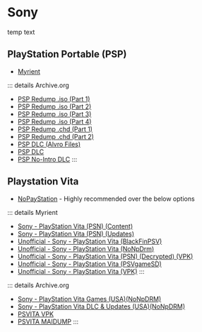 # Sony

temp text

## PlayStation Portable (PSP)

- [Myrient](https://myrient.erista.me/files/Redump/Sony%20-%20PlayStation%20Portable/)

::: details Archive.org

- [PSP Redump .iso (Part 1)](https://archive.org/download/sony_playstation_portable_part1)
- [PSP Redump .iso (Part 2)](https://archive.org/download/sony_playstation_portable_part2)
- [PSP Redump .iso (Part 3)](https://archive.org/download/sony_playstation_portable_part3)
- [PSP Redump .iso (Part 4)](https://archive.org/download/sony_playstation_portable_part4)
- [PSP Redump .chd (Part 1)](https://archive.org/download/psp-chd-zstd-redump-part1/psp-chd-zstd/)
- [PSP Redump .chd (Part 2)](https://archive.org/download/psp-chd-zstd-redump-part2/psp-chd-zstd/)
- [PSP DLC (Alvro Files)](https://archive.org/download/PSP_DLC)
- [PSP DLC](https://archive.org/download/PSP-DLC/PSP%20DLC/)
- [PSP No-Intro DLC](https://archive.org/download/PSP-DLC/%5BNo-Intro%5D%20PSP%20DLC/)
  :::

## Playstation Vita

- [NoPayStation](https://nopaystation.com/search?query=&platform=psv&limit=10&orderBy=completionDate&sort=DESC&missing=Show) - Highly recommended over the below options

::: details Myrient

- [Sony - PlayStation Vita (PSN) (Content)](<https://myrient.erista.me/files/No-Intro/Sony%20-%20PlayStation%20Vita%20(PSN)%20(Content)/>)
- [Sony - PlayStation Vita (PSN) (Updates)](<https://myrient.erista.me/files/No-Intro/Sony%20-%20PlayStation%20Vita%20(PSN)%20(Updates)/>)
- [Unofficial - Sony - PlayStation Vita (BlackFinPSV)](<https://myrient.erista.me/files/No-Intro/Unofficial%20-%20Sony%20-%20PlayStation%20Vita%20(BlackFinPSV)/>)
- [Unofficial - Sony - PlayStation Vita (NoNpDrm)](<https://myrient.erista.me/files/No-Intro/Unofficial%20-%20Sony%20-%20PlayStation%20Vita%20(NoNpDrm)/>)
- [Unofficial - Sony - PlayStation Vita (PSN) (Decrypted) (VPK)](<https://myrient.erista.me/files/No-Intro/Unofficial%20-%20Sony%20-%20PlayStation%20Vita%20(PSN)%20(Decrypted)%20(VPK)/>)
- [Unofficial - Sony - PlayStation Vita (PSVgameSD)](<https://myrient.erista.me/files/No-Intro/Unofficial%20-%20Sony%20-%20PlayStation%20Vita%20(PSVgameSD)/>)
- [Unofficial - Sony - PlayStation Vita (VPK)](<https://myrient.erista.me/files/No-Intro/Unofficial%20-%20Sony%20-%20PlayStation%20Vita%20(VPK)/>)
  :::

::: details Archive.org

- [Sony - PlayStation Vita Games (USA)(NoNpDRM)](https://archive.org/download/sony-playstation-vita-usa-full-set-nonpdrm-format)
- [Sony - PlayStation Vita DLC & Updates (USA)(NoNpDRM)](https://archive.org/download/sony-playstation-vita-usa-full-set-nonpdrm-format-dlc-updates)
- [PSVITA VPK](https://archive.org/download/PSVITA_VPK)
- [PSVITA MAIDUMP](https://archive.org/download/PSVITA_MAIDUMP)
  :::
